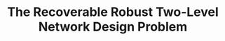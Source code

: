 ---
title: "The Recoverable Robust Two-Level Network Design Problem"
collection: portfolio
link: 'http://pubsonline.informs.org/doi/suppl/10.1287/ijoc.2014.0606'
excerpt: "Short description about the project"
---